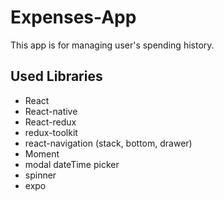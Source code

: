 # Expenses-App

This app is for managing user's spending history.

## Used Libraries

- React
- React-native
- React-redux
- redux-toolkit
- react-navigation (stack, bottom, drawer)
- Moment
- modal dateTime picker
- spinner
- expo
